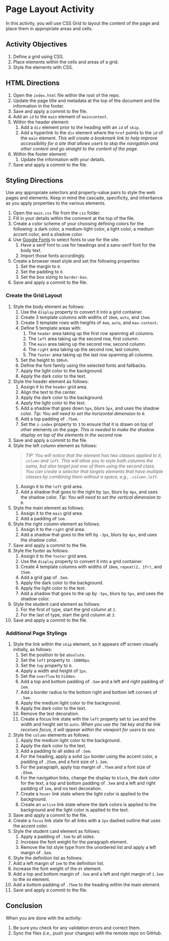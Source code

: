 # Page Layout Activity
In this activity, you will use CSS Grid to layout the content of the page and place them in appropriate areas and cells.

## Activity Objectives
1. Define a grid using CSS.
2. Place elements within the cells and areas of a grid.
3. Style the elements with CSS.

## HTML Directions
1. Open the `index.html` file within the root of the repo.
2. Update the page title and metadata at the top of the document and the information in the footer.
3. Save and apply a commit to the file.
4. Add an `id` to the `main` element of `maincontent`.
5. Within the header element:
   1. Add a `div` element prior to the heading with an `id` of `skip`.
   2. Add a hyperlink to the `div` element where the `href` points to the `id` of the `main` element. *This will create a bookmark link to help improve accessibility for a site that allows users to skip the navigation and other content and go straight to the content of the page.*
6. Within the footer element:
   1. Update the information with your details.
7. Save and apply a commit to the file.

## Styling Directions
Use any appropriate selectors and property-value pairs to style the web pages and elements. Keep in mind the cascade, specificity, and inheritance as you apply properties to the various elements.

1. Open the `main.css` file from the `css` folder.
2. Fill in your details within the comment at the top of the file.
3. Create a color scheme of your choosing defining colors for the following: a dark color, a medium-light color, a light color, a medium accent color, and a shadow color.
4. Use [Google Fonts](https://fonts.google.com/) to select fonts to use for the site.
   1. Have a serif font to use for headings and a sans-serif font for the body text.
   2. Import those fonts accordingly.
5. Create a browser reset style and set the following properties:
   1. Set the margin to `0`.
   2. Set the padding to `0`.
   3. Set the box sizing to `border-box`.
6. Save and apply a commit to the file.

### Create the Grid Layout
1. Style the body element as follows:
   1. Use the `display` property to convert it into a grid container.
   2. Create 3 template columns with widths of `10em`, `auto`, and `15em`.
   3. Create 3 template rows with heights of `4em`, `auto`, and `max-content`.
   4. Define 5 template areas with:
      1. The `header` area taking up the first row spanning all columns.
      2. The `left` area taking up the second row, first column.
      3. The `main` area taking up the second row, second column.
      4. The `right` area taking up the second row, last column.
      5. The `footer` area taking up the last row spanning all columns.
   5. Set the height to `100vh`.
   6. Define the font family using the selected fonts and fallbacks.
   7. Apply the light color to the background.
   8. Apply the dark color to the text.
2. Style the header element as follows:
   1. Assign it to the `header` grid area.
   2. Align the text to the center.
   3. Apply the dark color to the background.
   4. Apply the light color to the text.
   5. Add a shadow that goes down `5px`, blurs `5px`, and uses the shadow color. *Tip: You will need to set the horizontal dimension to `0`.*
   6. Add a top padding of `.75em`.
   7. Set the `z-index` property to `3` to ensure that it is drawn on top of other elements on the page. *This is needed to make the shadow display on top of the elements in the second row.*
3. Save and apply a commit to the file.
4. Style the left column element as follows:
   > *TIP: You will notice that the element has two classes applied to it, `column` and `left`. This will allow you to style both columns the same, but also target just one of them using the second class. You can create a selector that targets elements that have multiple classes by combining them without a space, e.g., `.column.left`.*
   1. Assign it to the `left` grid area.
   2. Add a shadow that goes to the right by `3px`, blurs by `4px`, and uses the shadow color. *Tip: You will need to set the vertical dimension to `0`.*
5. Style the main element as follows:
   1. Assign it to the `main` grid area.
   2. Add a padding of `1em`.
6. Style the right column element as follows:
   1. Assign it to the `right` grid area.
   2. Add a shadow that goes to the left by `-3px`, blurs by `4px`, and uses the shadow color. 
7. Save and apply a commit to the file.
8. Style the footer as follows:
   1. Assign it to the `footer` grid area.
   2. Use the `display` property to convert it into a grid container.
   3. Create 4 template columns with widths of `10em`, `repeat(2, 1fr)`, and `15em`.
   4. Add a grid gap of `.5em`.
   5. Apply the dark color to the background.
   6. Apply the light color to the text.
   7. Add a shadow that goes to the up by `-5px`, blurs by `5px`, and uses the shadow color. 
9. Style the student card element as follows:
   1. For the first of type, start the grid column at `2`.
   2. For the last of type, start the grid column at `3`.
10. Save and apply a commit to the file.

### Additional Page Stylings
1. Style the link within the `skip` element, so it appears off screen visually initially, as follows:
   1. Set the position to be `absolute`.
   2. Set the `left` property to `-10000px`.
   3. Set the `top` property to `0`.
   4. Apply a width and height of `1px`.
   5. Set the `overflow` to `hidden`.
   6. Add a top and bottom padding of `.5em` and a left and right padding of `1em`.
   7. Add a border radius to the bottom right and bottom left corners of `.5em`.
   8. Apply the medium light color to the background.
   9. Apply the dark color to the text.
   10. Remove the text decoration.
   11. Create a focus link state with the `left` property set to `1em` and the width and height set to `auto`. *When you use the `TAB` key and the link receives focus, it will appear within the viewport for users to see.*
2. Style the `column` elements as follows:
   1. Apply the medium light color to the background.
   2. Apply the dark color to the text.
   3. Add a padding to all sides of `.5em`.
   4. For the heading, apply a solid `2px` border using the accent color, a padding of `.25em`, and a font size of `1.1em`.
   5. For the paragraph, apply top margin of `.75em` and a font size of `.85em`.
   6. For the navigation links, change the display to `block`, the dark color for the text, a top and bottom padding of `.5em` and a left and right padding of `1em`, and no text decoration.
   7. Create a `hover` link state where the light color is applied to the background.
   8. Create an `active` link state where the dark colors is applied to the background and the light color is applied to the text.
3. Save and apply a commit to the file.
4. Create a `focus` link state for all links with a `2px` dashed outline that uses the accent color.
5. Style the student card element as follows:
   1. Apply a padding of `.5em` to all sides.
   2. Increase the font weight for the paragraph element.
   3. Remove the list style type from the unordered list and apply a left margin of `.5em`.
6. Style the definition list as follows:
7. Add a left margin of `1em` to the definition list.
8. Increase the font weight of the `dt` element.
9. Add a top and bottom margin of `.5em` and a left and right margin of `1.5em` to the `dd` element.
10. Add a bottom padding of `.75em` to the heading within the main element.
11. Save and apply a commit to the file.

## Conclusion
When you are done with the activity:
1. Be sure you check for any validation errors and correct them.
2. Sync the files (i.e., push your changes) with the remote repo on GitHub.